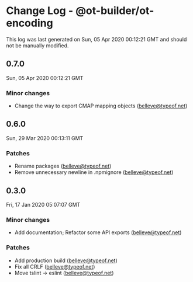 # Change Log - @ot-builder/ot-encoding

This log was last generated on Sun, 05 Apr 2020 00:12:21 GMT and should not be manually modified.

<!-- Start content -->

## 0.7.0

Sun, 05 Apr 2020 00:12:21 GMT

### Minor changes

- Change the way to export CMAP mapping objects (belleve@typeof.net)

## 0.6.0
Sun, 29 Mar 2020 00:13:11 GMT

### Patches

- Rename packages (belleve@typeof.net)
- Remove unnecessary newline in .npmignore (belleve@typeof.net)
## 0.3.0
Fri, 17 Jan 2020 05:07:07 GMT

### Minor changes

- Add documentation; Refactor some API exports (belleve@typeof.net)
### Patches

- Add production build (belleve@typeof.net)
- Fix all CRLF (belleve@typeof.net)
- Move tslint -> eslint (belleve@typeof.net)
